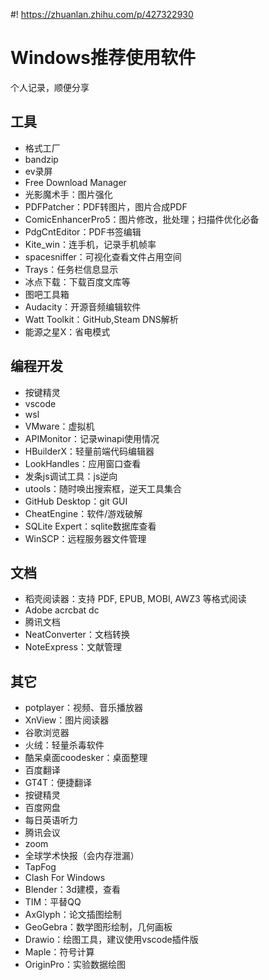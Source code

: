 #! https://zhuanlan.zhihu.com/p/427322930

# Windows推荐使用软件

个人记录，顺便分享

## 工具

- 格式工厂
- bandzip
- ev录屏
- Free Download Manager
- 光影魔术手：图片强化
- PDFPatcher：PDF转图片，图片合成PDF
- ComicEnhancerPro5：图片修改，批处理；扫描件优化必备
- PdgCntEditor：PDF书签编辑
- Kite_win：连手机，记录手机帧率
- spacesniffer：可视化查看文件占用空间
- Trays：任务栏信息显示
- 冰点下载：下载百度文库等
- 图吧工具箱
- Audacity：开源音频编辑软件
- Watt Toolkit：GitHub,Steam DNS解析
- 能源之星X：省电模式


## 编程开发

- 按键精灵
- vscode
- wsl
- VMware：虚拟机
- APIMonitor：记录winapi使用情况
- HBuilderX：轻量前端代码编辑器
- LookHandles：应用窗口查看
- 发条js调试工具：js逆向
- utools：随时唤出搜索框，逆天工具集合
- GitHub Desktop：git GUI
- CheatEngine：软件/游戏破解
- SQLite Expert：sqlite数据库查看
- WinSCP：远程服务器文件管理

## 文档

- 稻壳阅读器：支持 PDF, EPUB, MOBI, AWZ3 等格式阅读
- Adobe acrcbat dc
- 腾讯文档
- NeatConverter：文档转换
- NoteExpress：文献管理



## 其它

- potplayer：视频、音乐播放器
- XnView：图片阅读器
- 谷歌浏览器
- 火绒：轻量杀毒软件
- 酷呆桌面coodesker：桌面整理
- 百度翻译
- GT4T：便捷翻译
- 按键精灵
- 百度网盘
- 每日英语听力
- 腾讯会议
- zoom
- 全球学术快报（会内存泄漏）
- TapFog
- Clash For Windows
- Blender：3d建模，查看
- TIM：平替QQ
- AxGlyph：论文插图绘制
- GeoGebra：数学图形绘制，几何画板
- Drawio：绘图工具，建议使用vscode插件版
- Maple：符号计算
- OriginPro：实验数据绘图